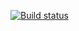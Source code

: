 [![Build status](https://ci.appveyor.com/api/projects/status/xddcy7g3bpob4pta?svg=true)](https://ci.appveyor.com/project/balrom1981/aqa-2-1-1)
